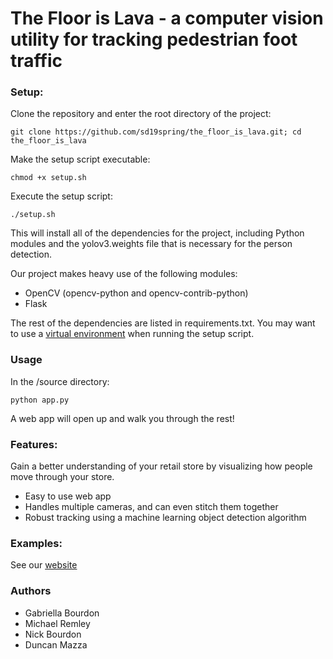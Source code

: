 # The Floor is Lava - a computer vision utility for tracking pedestrian foot traffic

### Setup:
Clone the repository and enter the root directory of the project:
```
git clone https://github.com/sd19spring/the_floor_is_lava.git; cd the_floor_is_lava
```

Make the setup script executable:
```
chmod +x setup.sh
```
Execute the setup script:
```
./setup.sh
```
This will install all of the dependencies for the project, including Python modules and the yolov3.weights file that is necessary for the person detection.

Our project makes heavy use of the following modules:
- OpenCV (opencv-python and opencv-contrib-python)
- Flask

The rest of the dependencies are listed in requirements.txt. You may want to use a [virtual environment](https://realpython.com/python-virtual-environments-a-primer/) when running the setup script.

### Usage
In the /source directory:
```
python app.py
```
A web app will open up and walk you through the rest!

### Features:
Gain a better understanding of your retail store by visualizing how people move through your store.
- Easy to use web app
- Handles multiple cameras, and can even stitch them together
- Robust tracking using a machine learning object detection algorithm

### Examples:
See our [website](sd19spring.github.io/the_floor_is_lava/)

### Authors
* Gabriella Bourdon
* Michael Remley
* Nick Bourdon
* Duncan Mazza

